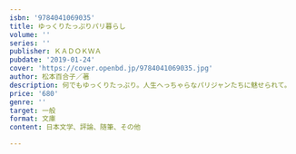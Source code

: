 ```yaml
---
isbn: '9784041069035'
title: ゆっくりたっぷりパリ暮らし
volume: ''
series: ''
publisher: ＫＡＤＯＫＷＡ
pubdate: '2019-01-24'
cover: 'https://cover.openbd.jp/9784041069035.jpg'
author: 松本百合子／著
description: 何でもゆっくりたっぷり。人生へっちゃらなパリジャンたちに魅せられて。
price: '680'
genre: ''
target: 一般
format: 文庫
content: 日本文学、評論、随筆、その他

---
```

